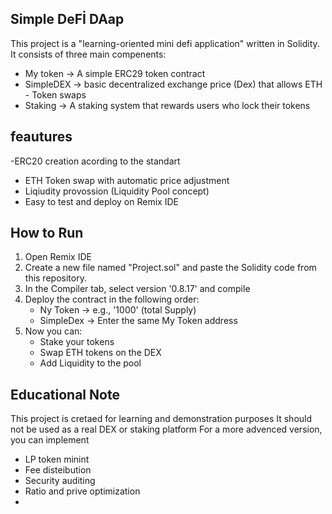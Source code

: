 ## Simple DeFİ DAap 

This project is a "learning-oriented mini defi application" written in Solidity. 
It consists of three main compenents:
- My token -> A simple ERC29 token contract
- SimpleDEX -> basic decentralized exchange price (Dex) that allows ETH - Token swaps
- Staking -> A staking system that rewards users who lock their tokens

## feautures 
-ERC20 creation acording to the standart 
- ETH Token swap with automatic price adjustment
- Liqiudity provossion (Liquidity Pool concept)
- Easy to test and deploy on Remix IDE 


## How to Run 
1. Open Remix IDE
2. Create a new file named "Project.sol" and paste the Solidity code from this repository.
3. In the Compiler tab, select version '0.8.17' and compile
4. Deploy the contract in the following order:
   - Ny Token -> e.g., '1000' (total Supply)
   - SimpleDex -> Enter the same My Token address
5. Now you can:
   - Stake your tokens
   - Swap ETH  tokens on the DEX
   - Add Liquidity to the pool


## Educational Note 
This project is cretaed for learning and demonstration purposes 
It should not be used as a real DEX or staking platform 
For a more advenced version, you can implement 
- LP token minint
- Fee disteibution
- Security auditing
- Ratio and prive optimization
- 


